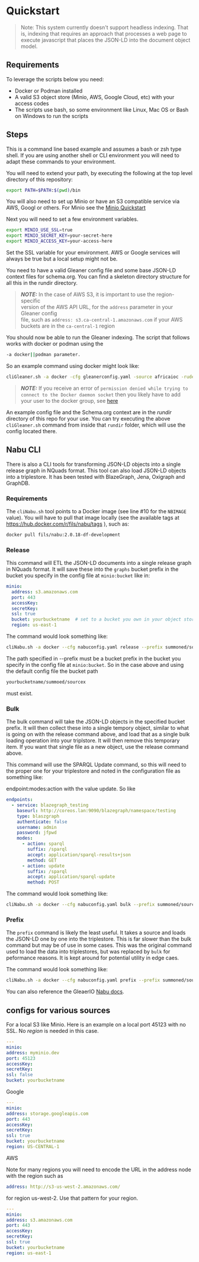 # Quickstart

> Note:  This system currently doesn't support headless indexing.  That is,
> indexing that requires an approach that processes a web page to execute
> javascript that places the JSON-LD into the document object model.


## Requirements

To leverage the scripts below you need:

* Docker or Podman installed
* A valid S3 object store (Minio, AWS, Google Cloud, etc) with your access codes
* The scripts use bash, so some environment like Linux, Mac OS or Bash on Windows to run the scripts

## Steps

This is a command line based example and assumes a bash
or zsh type shell.  If you are using another shell or CLI environment
you will need to adapt these commands to your environment.

You will need to extend your path, by executing the following at
the top level directory of this repository:

```bash
export PATH=$PATH:$(pwd)/bin
```

You will also need to set up Minio or have an S3 compatible
service via AWS, Googl or others.  For Minio see the
[Minio Quickstart](https://min.io/docs/minio/linux/index.html?ref=docs-redirect)


Next you will need to set a few environment variables.

```bash 
export MINIO_USE_SSL=true
export MINIO_SECRET_KEY=your-secret-here
export MINIO_ACCESS_KEY=your-access-here
```

Set the SSL variable for your environment.  AWS or Google services will always be true but
a local setup might not be.

You need to have a valid Gleaner config file and some base JSON-LD
context files for schema.org.  You can find a skeleton directory
structure for all this in the rundir directory.

> **_NOTE:_** In the case of AWS S3, it is important to use the region-specific  
> version of the AWS API URL, for the `address` parameter in your Gleaner config  
> file, such as `address: s3.ca-central-1.amazonaws.com` if your AWS buckets
> are in the `ca-central-1` region


You should now be able to run the Gleaner indexing.  The script
that follows works with docker or podman using the

```bash 
-a docker||podman parameter.
```

So an example command using docker might look like:

```bash
cliGleaner.sh -a docker -cfg gleanerconfig.yaml -source africaioc -rude
```

> **_NOTE:_** If you receive an error of `permission denied while trying to connect to the Docker daemon socket` 
> then you likely have to add your user to the docker group, 
> see [here](https://www.digitalocean.com/community/questions/how-to-fix-docker-got-permission-denied-while-trying-to-connect-to-the-docker-daemon-socket)

An example config file and the Schema.org context are in the _rundir_ directory of this repo
for your use.  You can try executing the above `cliGleaner.sh` command 
from inside that `rundir` folder, which will use the config located there.


## Nabu CLI

There is also a CLI tools for transforming JSON-LD objects into a single release graph in NQuads format.
This tool can also load JSON-LD objects into a triplestore.  It has been tested with BlazeGraph, Jena, Oxigraph and GraphDB.  

### Requirements

The `cliNabu.sh` tool points to a Docker image (see line #10 for the `NBIMAGE` value).
You will have to pull that image locally (see the available tags at https://hub.docker.com/r/fils/nabu/tags ),
such as:

```bash
docker pull fils/nabu:2.0.18-df-development
```

### Release

This command will ETL the JSON-LD documents into a single release graph in NQuads format.  It will 
save these into the ```graphs``` bucket prefix in the bucket you specify in the config file
at ```minio:bucket``` like in:

```yaml
minio:
  address: s3.amazonaws.com
  port: 443
  accessKey:
  secretKey:
  ssl: true
  bucket: yourbucketname  # set to a bucket you own in your object store of choice
  region: us-east-1
```

The command would look something like:

```bash
cliNabu.sh -a docker --cfg nabuconfig.yaml release --prefix summoned/sourcex 
```

The path specified in --prefix must be a bucket prefix in the bucket you specify in the config file
at ```minio:bucket```.   So in the case above and using the default config file the bucket path

```bash
yourbucketname/summoed/sourcex
```

must exist.  


### Bulk

The bulk command will take the JSON-LD objects in the specified bucket prefix.  It will then collect
these into a single tempory object, similar to what is going on with the release command above, 
and load that as a single bulk loading operation into your triplstore.  It will then remove this 
temporary item.  If you want that single file as a new object, use the release command above.

This command will use the SPARQL Update command, so this will need to the proper one for your 
triplestore and noted in the configuration file as something like:

endpoint:modes:action with the value update.  So like

```yaml
endpoints:
  - service: blazegraph_testing
    baseurl: http://coreos.lan:9090/blazegraph/namespace/testing
    type: blaszgraph
    authenticate: false
    username: admin
    password: jfpwd
    modes:
      - action: sparql
        suffix: /sparql
        accept: application/sparql-results+json
        method: GET
      - action: update
        suffix: /sparql
        accept: application/sparql-update
        method: POST
```
The command would look something like:

```bash
cliNabu.sh -a docker --cfg nabuconfig.yaml bulk --prefix summoned/sourcex --endpoint triplestore
```

### Prefix

The ```prefix``` command is likely the least useful.  It takes a source and loads the JSON-LD 
one by one into the triplestore.  This is far slower than the bulk command but may be of use 
in some cases.  This was the original command used to load the data into triplestores, but was
replaced by ```bulk``` for peformance reasons.  It is kept around for potential utility in 
edge caes. 

The command would look something like:

```bash
cliNabu.sh -a docker --cfg nabuconfig.yaml prefix --prefix summoned/sourcex --endpoint triplestore
```


You can also reference the GleaerIO [Nabu docs](https://github.com/gleanerio/nabu/tree/master/docs).


## configs for various sources

For a local S3 like Minio.  Here is an example on a local port 45123 with no SSL.  No _region_ is needed
in this case.

```yaml
---
minio:
address: myminio.dev
port: 45123
accessKey:
secretKey:
ssl: false
bucket: yourbucketname
```


Google

```yaml
---
minio:
address: storage.googleapis.com
port: 443
accessKey:
secretKey:
ssl: true
bucket: yourbucketname
region: US-CENTRAL-1
```

AWS

Note for many regions you will need to encode the URL in the address node with the region such as

```yaml
address: http://s3-us-west-2.amazonaws.com/
```

for region us-west-2.  Use that pattern for your region.

```yaml
---
minio:
address: s3.amazonaws.com
port: 443
accessKey:
secretKey:
ssl: true
bucket: yourbucketname
region: us-east-1
```
